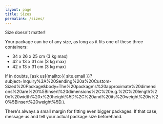 ```yaml
---
layout: page
title: Sizes
permalink: /sizes/
---
```


Size doesn't matter!

Your package can be of any size, as long as it fits one of these three containers:

* 34 x 26 x 25 cm (3 kg max)
* 42 x 13 x 31 cm (3 kg max)
* 42 x 13 x 31 cm (3 kg max)

If in doubts, [ask us](mailto:{{ site.email }}?subject=Inquiry%3A%20Sending%20a%20Custom-Sized%20Package&body=The%20package's%20approximate%20dimensions%20are%20%5Binsert%20dimensions%2C%20e.g.%2C%20length%20x%20width%20x%20height%5D%2C%20and%20its%20weight%20is%20%5Binsert%20weight%5D.).

There's always a small margin for fitting even bigger packages. If that case, message us and tell your actual package size beforehand.